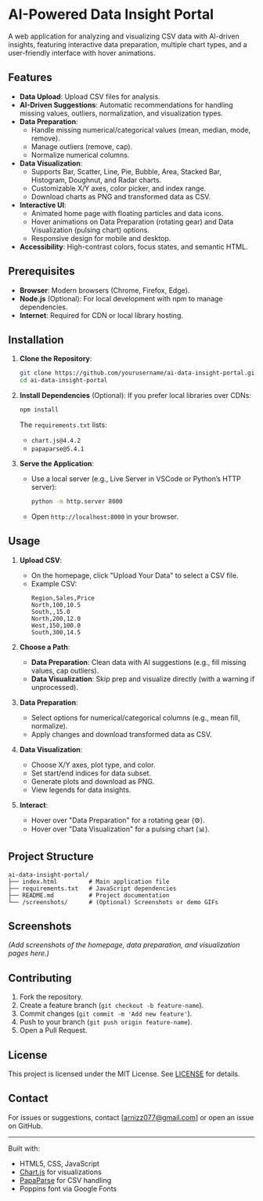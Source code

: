 # AI-Powered Data Insight Portal

A web application for analyzing and visualizing CSV data with AI-driven insights, featuring interactive data preparation, multiple chart types, and a user-friendly interface with hover animations.

## Features
- **Data Upload**: Upload CSV files for analysis.
- **AI-Driven Suggestions**: Automatic recommendations for handling missing values, outliers, normalization, and visualization types.
- **Data Preparation**:
  - Handle missing numerical/categorical values (mean, median, mode, remove).
  - Manage outliers (remove, cap).
  - Normalize numerical columns.
- **Data Visualization**:
  - Supports Bar, Scatter, Line, Pie, Bubble, Area, Stacked Bar, Histogram, Doughnut, and Radar charts.
  - Customizable X/Y axes, color picker, and index range.
  - Download charts as PNG and transformed data as CSV.
- **Interactive UI**:
  - Animated home page with floating particles and data icons.
  - Hover animations on Data Preparation (rotating gear) and Data Visualization (pulsing chart) options.
  - Responsive design for mobile and desktop.
- **Accessibility**: High-contrast colors, focus states, and semantic HTML.

## Prerequisites
- **Browser**: Modern browsers (Chrome, Firefox, Edge).
- **Node.js** (Optional): For local development with npm to manage dependencies.
- **Internet**: Required for CDN or local library hosting.

## Installation
1. **Clone the Repository**:
   ```bash
   git clone https://github.com/yourusername/ai-data-insight-portal.git
   cd ai-data-insight-portal
   ```

2. **Install Dependencies** (Optional):
   If you prefer local libraries over CDNs:
   ```bash
   npm install
   ```
   The `requirements.txt` lists:
   - `chart.js@4.4.2`
   - `papaparse@5.4.1`

3. **Serve the Application**:
   - Use a local server (e.g., Live Server in VSCode or Python’s HTTP server):
     ```bash
     python -m http.server 8000
     ```
   - Open `http://localhost:8000` in your browser.

## Usage
1. **Upload CSV**:
   - On the homepage, click "Upload Your Data" to select a CSV file.
   - Example CSV:
     ```csv
     Region,Sales,Price
     North,100,10.5
     South,,15.0
     North,200,12.0
     West,150,100.0
     South,300,14.5
     ```

2. **Choose a Path**:
   - **Data Preparation**: Clean data with AI suggestions (e.g., fill missing values, cap outliers).
   - **Data Visualization**: Skip prep and visualize directly (with a warning if unprocessed).

3. **Data Preparation**:
   - Select options for numerical/categorical columns (e.g., mean fill, normalize).
   - Apply changes and download transformed data as CSV.

4. **Data Visualization**:
   - Choose X/Y axes, plot type, and color.
   - Set start/end indices for data subset.
   - Generate plots and download as PNG.
   - View legends for data insights.

5. **Interact**:
   - Hover over "Data Preparation" for a rotating gear (⚙️).
   - Hover over "Data Visualization" for a pulsing chart (📊).

## Project Structure
```
ai-data-insight-portal/
├── index.html         # Main application file
├── requirements.txt   # JavaScript dependencies
├── README.md          # Project documentation
└── /screenshots/      # (Optional) Screenshots or demo GIFs
```

## Screenshots
*(Add screenshots of the homepage, data preparation, and visualization pages here.)*

## Contributing
1. Fork the repository.
2. Create a feature branch (`git checkout -b feature-name`).
3. Commit changes (`git commit -m 'Add new feature'`).
4. Push to your branch (`git push origin feature-name`).
5. Open a Pull Request.

## License
This project is licensed under the MIT License. See [LICENSE](LICENSE.md) for details.

## Contact
For issues or suggestions, contact [arnizz077@gmail.com] or open an issue on GitHub.

---

Built with:
- HTML5, CSS, JavaScript
- [Chart.js](https://www.chartjs.org/) for visualizations
- [PapaParse](https://www.papaparse.com/) for CSV handling
- Poppins font via Google Fonts
